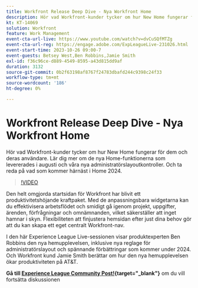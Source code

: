 ```yaml
---
title: Workfront Release Deep Dive - Nya Workfront Home
description: Hör vad Workfront-kunder tycker om hur New Home fungerar för dem och deras användare.
kt: KT-14069
solution: Workfront
feature: Work Management
event-cta-url-live: https://www.youtube.com/watch?v=dvCuSQfMTZg
event-cta-url-reg: https://engage.adobe.com/ExpLeagueLive-231026.html
event-start-time: 2023-10-26 09:00-7
event-guests: Betsey West,Ben Robbins,Jamie Smith
exl-id: f36c96ce-d889-4549-8595-a43d815dd9af
duration: 3132
source-git-commit: 0b2f63198af8767f24783dbafd244c9398c24f33
workflow-type: tm+mt
source-wordcount: '186'
ht-degree: 0%

---
```


# Workfront Release Deep Dive - Nya Workfront Home

Hör vad Workfront-kunder tycker om hur New Home fungerar för dem och deras användare. Lär dig mer om de nya Home-funktionerna som levererades i augusti och våra nya administratörslayoutkontroller. Och ta reda på vad som kommer härnäst i Home 2024.

>[!VIDEO](https://video.tv.adobe.com/v/3424606/?learn=on)

Den helt omgjorda startsidan för Workfront har blivit ett produktivitetshöjande kraftpaket. Med de anpassningsbara widgetarna kan du effektivisera arbetsflödet och smidigt gå igenom projekt, uppgifter, ärenden, förfrågningar och omnämnanden, vilket säkerställer att inget hamnar i skyn. Flexibiliteten att finjustera hemsidan efter just dina behov gör att du kan skapa ett eget centralt Workfront-nav.

I den här Experience League Live-sessionen visar produktexperten Ben Robbins den nya hemupplevelsen, inklusive nya reglage för administratörslayout och spännande förbättringar som kommer under 2024. Och Workfront kund Jamie Smith berättar om hur den nya hemupplevelsen ökar produktiviteten på AT&amp;T.

**Gå till [Experience League Community Post!](https://experienceleaguecommunities.adobe.com/t5/workfront-discussions/10-26-webinar-q-amp-a-thread-workfront-release-deep-dive-new/td-p/627470){target="_blank"}** om du vill fortsätta diskussionen

